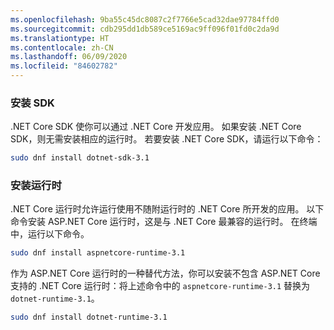 ```yaml
---
ms.openlocfilehash: 9ba55c45dc8087c2f7766e5cad32dae97784ffd0
ms.sourcegitcommit: cdb295dd1db589ce5169ac9ff096f01fd0c2da9d
ms.translationtype: HT
ms.contentlocale: zh-CN
ms.lasthandoff: 06/09/2020
ms.locfileid: "84602782"
---
```


### <a name="install-the-sdk"></a>安装 SDK

.NET Core SDK 使你可以通过 .NET Core 开发应用。 如果安装 .NET Core SDK，则无需安装相应的运行时。 若要安装 .NET Core SDK，请运行以下命令：

```bash
sudo dnf install dotnet-sdk-3.1
```

### <a name="install-the-runtime"></a>安装运行时

.NET Core 运行时允许运行使用不随附运行时的 .NET Core 所开发的应用。 以下命令安装 ASP.NET Core 运行时，这是与 .NET Core 最兼容的运行时。 在终端中，运行以下命令。

```bash
sudo dnf install aspnetcore-runtime-3.1
```

作为 ASP.NET Core 运行时的一种替代方法，你可以安装不包含 ASP.NET Core 支持的 .NET Core 运行时：将上述命令中的 `aspnetcore-runtime-3.1` 替换为 `dotnet-runtime-3.1`。

```bash
sudo dnf install dotnet-runtime-3.1
```
